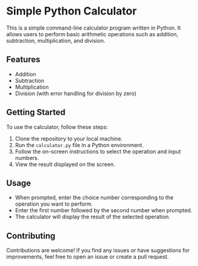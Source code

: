 # Simple Python Calculator

This is a simple command-line calculator program written in Python. It allows users to perform basic arithmetic operations such as addition, subtraction, multiplication, and division.

## Features

- Addition
- Subtraction
- Multiplication
- Division (with error handling for division by zero)

## Getting Started

To use the calculator, follow these steps:

1. Clone the repository to your local machine.
2. Run the `calculator.py` file in a Python environment.
3. Follow the on-screen instructions to select the operation and input numbers.
4. View the result displayed on the screen.

## Usage

- When prompted, enter the choice number corresponding to the operation you want to perform.
- Enter the first number followed by the second number when prompted.
- The calculator will display the result of the selected operation.

## Contributing

Contributions are welcome! If you find any issues or have suggestions for improvements, feel free to open an issue or create a pull request.

